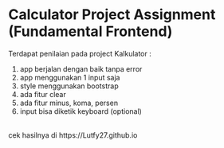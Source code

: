 # Calculator Project Assignment (Fundamental Frontend)
Terdapat penilaian pada project Kalkulator : <br>
1. app berjalan dengan baik tanpa error <br>
2. app menggunakan 1 input saja <br>
3. style menggunakan bootstrap <br>
4. ada fitur clear <br>
5. ada fitur minus, koma, persen <br>
6. input bisa diketik keyboard (optional) <br>
<br>
cek hasilnya di https://Lutfy27.github.io
